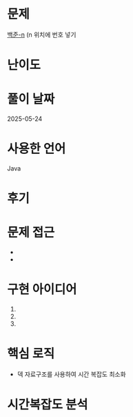# 문제
[백준-n](https://www.acmicpc.net/problem/n)
(n 위치에 번호 넣기

# 난이도


# 풀이 날짜
2025-05-24

# 사용한 언어
Java

# 후기

# 문제 접근
- 
- 

# 구현 아이디어
1. 
2. 
3. 

# 핵심 로직
- 덱 자료구조를 사용하여 시간 복잡도 최소화


# 시간복잡도 분석

